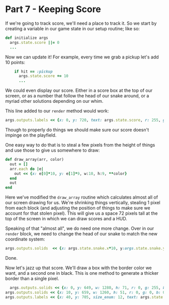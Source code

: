 # Part 7 - Keeping Score


If we're going to track score, we'll need a place to track it.  So we start by creating a variable in our game state in our setup routine; like so:
```ruby
def initialize args
  args.state.score ||= 0
  ...
```

Now we can update it!  For example, every time we grab a pickup let's add 10 points:
```ruby
    if hit == :pickup
      args.state.score += 10
      ...
```

We could even display our score.  Either in a score box at the top of our screen, or as a number that follow the head of our snake around, or a myriad other solutions depending on our whim.

This line added to our `render` method would work:
```ruby
args.outputs.labels << {x: 0, y: 720, text: args.state.score, r: 255, g: 255, b: 255}
```

Though to properly do things we should make sure our score doesn't impinge on the playfield.

One easy way to do that is to steal a few pixels from the height of things and use those to give us somewhere to draw:
```ruby
def draw_array(arr, color)
  out = []
  arr.each do |e|
    out << {x: e[0]*10, y: e[1]*9, w:10, h:9, **color}
  end
  out
end
```
Here we've modified the `draw_array` routine which calculates almost all of our screen drawing for us.  We're shrinking things vertically, stealing 1 pixel from each block (and adjusting the position of things to make sure we account for that stolen pixel).  This will give us a space 72 pixels tall at the top of the screen in which we can draw scores and a HUD.

Speaking of that "almost all", we do need one more change.  Over in our `render` block, we need to change the head of our snake to match the new coordinate system:
```ruby
args.outputs.solids  << {x: args.state.snake.x*10, y:args.state.snake.y*9, w:10, h:9, r:0, g:255, b:0}
```
Done.

Now let's jazz up that score.  We'll draw a box with the border color we want, and a second one in black.  This is one method to generate a thicker border than a single pixel.
```ruby
  args.outputs.solids << {x: 0, y: 649, w: 1280, h: 71, r: 0, g: 255, b: 255}
args.outputs.solids << {x: 10, y: 659, w: 1260, h: 51, r: 0, g: 0, b: 0}
args.outputs.labels << {x: 40, y: 705, size_enum: 12, text: args.state.score, r: 0, g: 255, b: 255}
```
